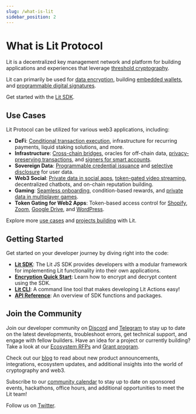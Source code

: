 ```yaml
---
slug: /what-is-lit
sidebar_position: 2
---
```


# What is Lit Protocol

Lit is a decentralized key management network and platform for building applications and experiences that leverage [threshold cryptography](../resources/how-it-works.md). 

Lit can primarily be used for [data encryption](../sdk/access-control/intro.md), building [embedded wallets](../sdk/wallets/intro.md), and [programmable digital signatures](../sdk/serverless-signing/overview.md).

Get started with the [Lit SDK](../sdk/installation.md).

## Use Cases

Lit Protocol can be utilized for various web3 applications, including:

- **DeFi**: [Conditional transaction execution](https://spark.litprotocol.com/automated-portfolio-rebalancing-uniswap/), infrastructure for recurring payments, liquid staking solutions, and more.
- **Infrastructure**: [Cross-chain bridges](https://github.com/Yacht-Labs/yacht-lit-sdk), oracles for off-chain data, [privacy-preserving transactions](https://github.com/Curve-Labs/lit-privacy/tree/main/packages/lit-privacy-sdk#readme), and [signers for smart accounts](https://spark.litprotocol.com/account-abstraction-and-mpc/).
- **Sovereign Data**: [Programmable credential issuance](https://spark.litprotocol.com/krebitxlitactions/) and [selective disclosure](https://spark.litprotocol.com/semantic/) for user data.
- **Web3 Social**: [Private data in social apps](https://docs.lens.xyz/docs/gated), [token-gated video streaming](https://github.com/suhailkakar/livepeer-token-gated-vod), decentralized chatbots, and on-chain reputation building.
- **Gaming**: [Seamless onboarding](https://github.com/LIT-Protocol/oauth-pkp-signup-example), condition-based rewards, and [private data in multiplayer games](https://spark.litprotocol.com/lit-and-web3-gaming/).
- **Token Gating for Web2 Apps**: Token-based access control for [Shopify](https://apps.shopify.com/lit-token-access), [Zoom](https://litgateway.com/apps/zoom), [Google Drive](https://litgateway.com/apps/google-drive), and [WordPress](https://litgateway.com/apps/wordpress).

Explore more [use cases](usecases.md) and [projects building](../ecosystem/projects) with Lit.

## Getting Started

Get started on your developer journey by diving right into the code:

- [**Lit SDK**](../sdk/installation.md): The Lit JS SDK provides developers with a modular framework for implementing Lit functionality into their own applications.
- [**Encryption Quick Start**](../sdk/access-control/encryption.md): Learn how to encrypt and decrypt content using the SDK.
- [**Lit CLI**](../tools/getlit-cli.md): A command line tool that makes developing Lit Actions easy!
- [**API Reference**](https://js-sdk.litprotocol.com/index.html): An overview of SDK functions and packages.

## Join the Community

Join our developer community on [Discord](https://litgateway.com/discord) and [Telegram](https://t.me/+aa73FAF9Vp82ZjJh) to stay up to date on the latest developments, troubleshoot errors, get technical support, and engage with fellow builders. Have an idea for a project or currently building? Take a look at our [Ecosystem RFPs](https://github.com/LIT-Protocol/Ecosystem-Ideas) and [Grant program](https://github.com/LIT-Protocol/LitGrants).

Check out our [blog](https://spark.litprotocol.com/) to read about new product announcements, integrations, ecosystem updates, and additional insights into the world of cryptography and web3.

Subscribe to our [community calendar](https://calendar.google.com/calendar/u/5?cid=Y19hMnVxZDNjaHVqZ2Q0a3FqbGlvcDdxY2JhMEBncm91cC5jYWxlbmRhci5nb29nbGUuY29t) to stay up to date on sponsored events, hackathons, office hours, and additional opportunities to meet the Lit team!

Follow us on [Twitter](https://twitter.com/LitProtocol).